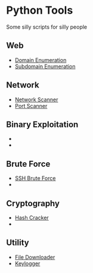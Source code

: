# Python Tools
Some silly scripts for silly people

## Web
- [Domain Enumeration](Web/domain_enumerator.py)
- [Subdomain Enumeration](Web/subdomain_enumerator.py)

## Network
- [Network Scanner](Network/portscan.py)
- [Port Scanner](Network/netscan.py)

## Binary Exploitation
- 
- 

## Brute Force
- [SSH Brute Force](Bruteforce/ssh_brute.py)
-

## Cryptography
- [Hash Cracker](Cryptography/hashcrack.py)
-

## Utility
- [File Downloader](Utility/file_dl.py)
- [Keylogger](Utility/keylogger.py)
